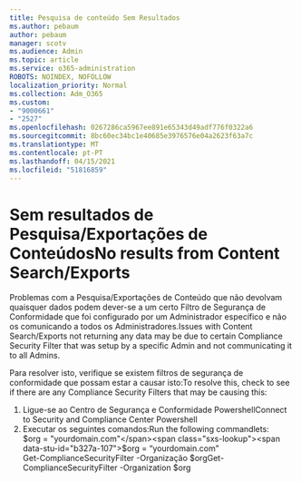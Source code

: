 ```yaml
---
title: Pesquisa de conteúdo Sem Resultados
ms.author: pebaum
author: pebaum
manager: scotv
ms.audience: Admin
ms.topic: article
ms.service: o365-administration
ROBOTS: NOINDEX, NOFOLLOW
localization_priority: Normal
ms.collection: Adm_O365
ms.custom:
- "9000661"
- "2527"
ms.openlocfilehash: 0267286ca5967ee891e65343d49adf776f0322a6
ms.sourcegitcommit: 8bc60ec34bc1e40685e3976576e04a2623f63a7c
ms.translationtype: MT
ms.contentlocale: pt-PT
ms.lasthandoff: 04/15/2021
ms.locfileid: "51816859"
---
```

# <a name="no-results-from-content-searchexports"></a><span data-ttu-id="b327a-102">Sem resultados de Pesquisa/Exportações de Conteúdos</span><span class="sxs-lookup"><span data-stu-id="b327a-102">No results from Content Search/Exports</span></span>

<span data-ttu-id="b327a-103">Problemas com a Pesquisa/Exportações de Conteúdo que não devolvam quaisquer dados podem dever-se a um certo Filtro de Segurança de Conformidade que foi configurado por um Administrador específico e não os comunicando a todos os Administradores.</span><span class="sxs-lookup"><span data-stu-id="b327a-103">Issues with Content Search/Exports not returning any data may be due to certain Compliance Security Filter that was setup by a specific Admin and not communicating it to all Admins.</span></span>

<span data-ttu-id="b327a-104">Para resolver isto, verifique se existem filtros de segurança de conformidade que possam estar a causar isto:</span><span class="sxs-lookup"><span data-stu-id="b327a-104">To resolve this, check to see if there are any Compliance Security Filters that may be causing this:</span></span>
1. <span data-ttu-id="b327a-105">Ligue-se ao Centro de Segurança e Conformidade Powershell</span><span class="sxs-lookup"><span data-stu-id="b327a-105">Connect to Security and Compliance Center Powershell</span></span>
2. <span data-ttu-id="b327a-106">Executar os seguintes comandos:</span><span class="sxs-lookup"><span data-stu-id="b327a-106">Run the following commandlets:</span></span>
<br><span data-ttu-id="b327a-107">$org = "yourdomain.com"</span><span class="sxs-lookup"><span data-stu-id="b327a-107">$org = “yourdomain.com”</span></span>
<br><span data-ttu-id="b327a-108">Get-ComplianceSecurityFilter -Organização $org</span><span class="sxs-lookup"><span data-stu-id="b327a-108">Get-ComplianceSecurityFilter -Organization $org</span></span>